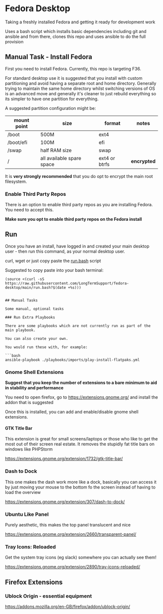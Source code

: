 # Fedora Desktop

Taking a freshly installed Fedora and getting it ready for development work

Uses a bash script which installs basic dependencies including git and ansible and from there, clones this repo and uses ansible to do the full provision

## Manual Task - Install Fedora

First you need to install Fedora. Currently, this repo is targeting F36.

For standard desktop use it is suggested that you install with custom partitioning and avoid having a separate root and home directory. Generally trying to maintain the same home directory whilst switching versions of OS is an advanced move and generally it's cleaner to just rebuild everything so its simpler to have one partition for everything.

A suggested partition configuration might be:

| mount point | size | format | notes         |
|-------------|------|--------|---------------|
| /boot     | 500M | ext4 |               |
| /boot/efi | 100M | efi |               |
| /swap     | half RAM size | swap |               |
| /         | all available spare space| ext4 or btrfs | **encrypted** |


It is **very strongly recommended** that you do opt to encrypt the main root filesystem.

### Enable Third Party Repos
There is an option to enable third party repos as you are installing Fedora. You need to accept this.

**Make sure you opt to enable third party repos on the Fedora install**



## Run

Once you have an install, have logged in and created your main desktop user - then run this command, as your normal desktop user.

curl, wget or just copy paste the [run.bash](./run.bash) script

Suggested to copy paste into your bash terminal:

```
(source <(curl -sS https://raw.githubusercontent.com/LongTermSupport/fedora-desktop/main/run.bash?$(date +%s)))
```
```

## Manual Tasks

Some manual, optional tasks

### Run Extra Playbooks

There are some playbooks which are not currently run as part of the main playbook.

You can also create your own.

You would run these with, for example:

```bash
ansible-playbook ./playbooks/imports/play-install-flatpaks.yml
```

### Gnome Shell Extensions

**Suggest that you keep the number of extensions to a bare minimum to aid in stability and performance**

You need to open firefox, go to https://extensions.gnome.org/ and install the addon that is suggested

Once this is installed, you can add and enable/disable gnome shell extensions.

#### GTK Title Bar
This extension is great for small screens/laptops or those who like to get the most out of their screen real estate.
It removes the stupidly fat title bars on windows like PHPStorm

https://extensions.gnome.org/extension/1732/gtk-title-bar/

### Dash to Dock

This one makes the dash work more like a dock, basically you can access it by just moving your mouse to the bottom fo the screen instead of having to load the overview

https://extensions.gnome.org/extension/307/dash-to-dock/

### Ubuntu Like Panel

Purely aesthetic, this makes the top panel translucent and nice

https://extensions.gnome.org/extension/2660/transparent-panel/

### Tray Icons: Reloaded

Get the system tray icons (eg slack) somewhere you can actually see them!

https://extensions.gnome.org/extension/2890/tray-icons-reloaded/

## Firefox Extensions

### Ublock Origin - essential equipment
https://addons.mozilla.org/en-GB/firefox/addon/ublock-origin/

